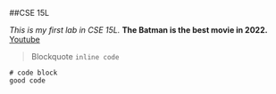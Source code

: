 ##CSE 15L

*This is my first lab in CSE 15L.*
**The Batman is the best movie in 2022.**
[Youtube](http://youtube.com)
> Blockquote
`inline code`
```
# code block
good code
```
